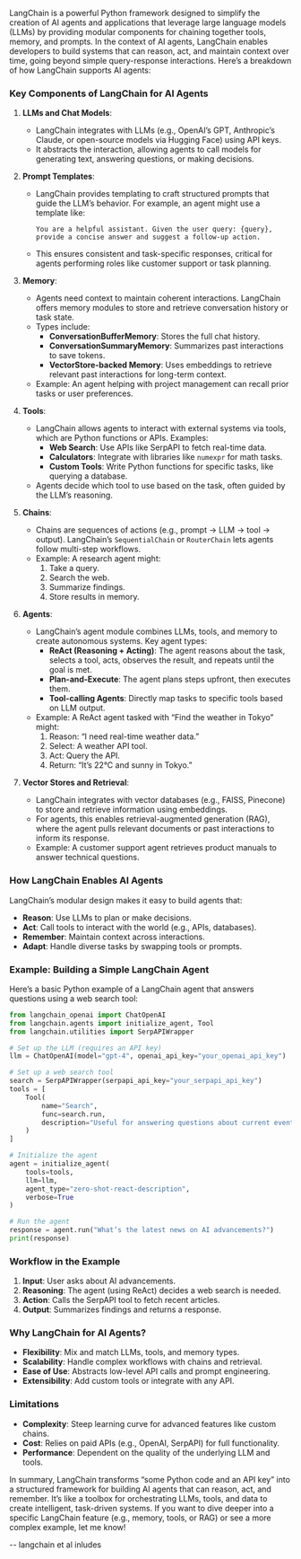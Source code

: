 LangChain is a powerful Python framework designed to simplify the creation of AI agents and applications that leverage large language models (LLMs) by providing modular components for chaining together tools, memory, and prompts. In the context of AI agents, LangChain enables developers to build systems that can reason, act, and maintain context over time, going beyond simple query-response interactions. Here’s a breakdown of how LangChain supports AI agents:

### Key Components of LangChain for AI Agents
1. **LLMs and Chat Models**:
   - LangChain integrates with LLMs (e.g., OpenAI’s GPT, Anthropic’s Claude, or open-source models via Hugging Face) using API keys.
   - It abstracts the interaction, allowing agents to call models for generating text, answering questions, or making decisions.

2. **Prompt Templates**:
   - LangChain provides templating to craft structured prompts that guide the LLM’s behavior. For example, an agent might use a template like:  
     ```
     You are a helpful assistant. Given the user query: {query}, provide a concise answer and suggest a follow-up action.
     ```
   - This ensures consistent and task-specific responses, critical for agents performing roles like customer support or task planning.

3. **Memory**:
   - Agents need context to maintain coherent interactions. LangChain offers memory modules to store and retrieve conversation history or task state.
   - Types include:
     - **ConversationBufferMemory**: Stores the full chat history.
     - **ConversationSummaryMemory**: Summarizes past interactions to save tokens.
     - **VectorStore-backed Memory**: Uses embeddings to retrieve relevant past interactions for long-term context.
   - Example: An agent helping with project management can recall prior tasks or user preferences.

4. **Tools**:
   - LangChain allows agents to interact with external systems via tools, which are Python functions or APIs. Examples:
     - **Web Search**: Use APIs like SerpAPI to fetch real-time data.
     - **Calculators**: Integrate with libraries like `numexpr` for math tasks.
     - **Custom Tools**: Write Python functions for specific tasks, like querying a database.
   - Agents decide which tool to use based on the task, often guided by the LLM’s reasoning.

5. **Chains**:
   - Chains are sequences of actions (e.g., prompt → LLM → tool → output). LangChain’s `SequentialChain` or `RouterChain` lets agents follow multi-step workflows.
   - Example: A research agent might:
     1. Take a query.
     2. Search the web.
     3. Summarize findings.
     4. Store results in memory.

6. **Agents**:
   - LangChain’s agent module combines LLMs, tools, and memory to create autonomous systems. Key agent types:
     - **ReAct (Reasoning + Acting)**: The agent reasons about the task, selects a tool, acts, observes the result, and repeats until the goal is met.
     - **Plan-and-Execute**: The agent plans steps upfront, then executes them.
     - **Tool-calling Agents**: Directly map tasks to specific tools based on LLM output.
   - Example: A ReAct agent tasked with “Find the weather in Tokyo” might:
     1. Reason: “I need real-time weather data.”
     2. Select: A weather API tool.
     3. Act: Query the API.
     4. Return: “It’s 22°C and sunny in Tokyo.”

7. **Vector Stores and Retrieval**:
   - LangChain integrates with vector databases (e.g., FAISS, Pinecone) to store and retrieve information using embeddings.
   - For agents, this enables retrieval-augmented generation (RAG), where the agent pulls relevant documents or past interactions to inform its response.
   - Example: A customer support agent retrieves product manuals to answer technical questions.

### How LangChain Enables AI Agents
LangChain’s modular design makes it easy to build agents that:
- **Reason**: Use LLMs to plan or make decisions.
- **Act**: Call tools to interact with the world (e.g., APIs, databases).
- **Remember**: Maintain context across interactions.
- **Adapt**: Handle diverse tasks by swapping tools or prompts.

### Example: Building a Simple LangChain Agent
Here’s a basic Python example of a LangChain agent that answers questions using a web search tool:

```python
from langchain_openai import ChatOpenAI
from langchain.agents import initialize_agent, Tool
from langchain.utilities import SerpAPIWrapper

# Set up the LLM (requires an API key)
llm = ChatOpenAI(model="gpt-4", openai_api_key="your_openai_api_key")

# Set up a web search tool
search = SerpAPIWrapper(serpapi_api_key="your_serpapi_api_key")
tools = [
    Tool(
        name="Search",
        func=search.run,
        description="Useful for answering questions about current events or data."
    )
]

# Initialize the agent
agent = initialize_agent(
    tools=tools,
    llm=llm,
    agent_type="zero-shot-react-description",
    verbose=True
)

# Run the agent
response = agent.run("What’s the latest news on AI advancements?")
print(response)
```

### Workflow in the Example
1. **Input**: User asks about AI advancements.
2. **Reasoning**: The agent (using ReAct) decides a web search is needed.
3. **Action**: Calls the SerpAPI tool to fetch recent articles.
4. **Output**: Summarizes findings and returns a response.

### Why LangChain for AI Agents?
- **Flexibility**: Mix and match LLMs, tools, and memory types.
- **Scalability**: Handle complex workflows with chains and retrieval.
- **Ease of Use**: Abstracts low-level API calls and prompt engineering.
- **Extensibility**: Add custom tools or integrate with any API.

### Limitations
- **Complexity**: Steep learning curve for advanced features like custom chains.
- **Cost**: Relies on paid APIs (e.g., OpenAI, SerpAPI) for full functionality.
- **Performance**: Dependent on the quality of the underlying LLM and tools.

In summary, LangChain transforms “some Python code and an API key” into a structured framework for building AI agents that can reason, act, and remember. It’s like a toolbox for orchestrating LLMs, tools, and data to create intelligent, task-driven systems. If you want to dive deeper into a specific LangChain feature (e.g., memory, tools, or RAG) or see a more complex example, let me know!

-- langchain et al
inludes 